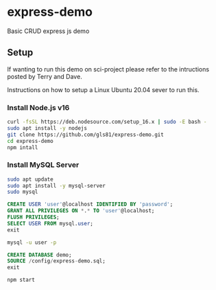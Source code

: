 # express-demo
Basic CRUD express js demo

## Setup

If wanting to run this demo on sci-project please refer to the intructions posted by Terry and Dave.



Instructions on how to setup a Linux Ubuntu 20.04 sever to run this.



### Install Node.js v16

```bash
curl -fsSL https://deb.nodesource.com/setup_16.x | sudo -E bash -
sudo apt install -y nodejs
git clone https://github.com/gls81/express-demo.git
cd express-demo
npm intall
```

### Install MySQL Server

```bash
sudo apt update
sudo apt install -y mysql-server
sudo mysql
```

```sql
CREATE USER 'user'@localhost IDENTIFIED BY 'password';
GRANT ALL PRIVILEGES ON *.* TO 'user'@localhost;
FLUSH PRIVILEGES;
SELECT USER FROM mysql.user;
exit
```

```bash
mysql -u user -p
```


```sql
CREATE DATABASE demo;
SOURCE /config/express-demo.sql;
exit
```

```bash
npm start
```

